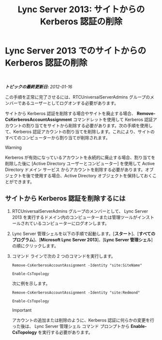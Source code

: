 ﻿---
title: 'Lync Server 2013: サイトからの Kerberos 認証の削除'
TOCTitle: サイトからの Kerberos 認証の削除
ms:assetid: 93171b02-bb36-42dc-943d-86d9dde45b59
ms:mtpsurl: https://technet.microsoft.com/ja-jp/library/Gg398749(v=OCS.15)
ms:contentKeyID: 48272884
ms.date: 05/19/2016
mtps_version: v=OCS.15
ms.translationtype: HT
---

# Lync Server 2013 でのサイトからの Kerberos 認証の削除

 

_**トピックの最終更新日:** 2012-01-16_

この手順を正常に完了させるには、RTCUniversalServerAdmins グループのメンバーであるユーザーとしてログオンする必要があります。

サイトから Kerberos 認証を削除する場合やサイトを廃止する場合、 **Remove-CsKerberosAccountAssignment** コマンドレットを使用して Kerberos 認証アカウントの割り当てをサイトから削除する必要があります。次の手順を使用して、Kerberos 認証アカウントの割り当てを削除します。これにより、サイトのすべてのコンピューターから割り当てが削除されます。


> [!WARNING]
> Kerberos が有効になっているアカウントを永続的に廃止する場合、割り当てを削除した後に [Active Directory ユーザーとコンピューター] を使用して Active Directory ドメイン サービス からアカウントを削除する必要があります。オブジェクトを後で使用する場合、Active Directory オブジェクトを保持しておくことができます。



## サイトから Kerberos 認証を削除するには

1.  RTCUniversalServerAdmins グループのメンバーとして、 Lync Server 2013 を実行するドメイン内のコンピューターまたは管理ツールがインストールされているコンピューターにログオンします。

2.  Lync Server 管理シェルを以下の手順で起動します。\[**スタート**\]、\[**すべてのプログラム**\]、\[**Microsoft Lync Server 2013**\]、\[**Lync Server 管理シェル**\] の順にクリックします。

3.  コマンド ラインで次の 2 つのコマンドを実行します。
    
        Remove-CsKerberosAccountAssignment -Identity "site:SiteName"
    
        Enable-CsTopology
    
    次に例を示します。
    
        Remove-CsKerberosAccountAssignment -Identity "site:Redmond"
    
        Enable-CsTopology
    

    > [!IMPORTANT]
    > アカウントの追加または削除のように、Kerberos 認証に何らかの変更を行った後は、 Lync Server 管理シェル コマンド プロンプトから <STRONG>Enable-CsTopology</STRONG> を実行する必要があります。


